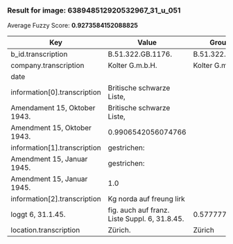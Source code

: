 ### Result for image: 638948512920532967_31_u_051
Average Fuzzy Score: **0.9273584152088825**
<small>

| Key | Value | Ground Truth | Score |
| --- | --- | --- | --- |
| b_id.transcription | B.51.322.GB.1176. | B.51.322.GB.1176. | 1.0 |
| company.transcription | Kolter G.m.b.H. | Kolter G.m.b.H. | 1.0 |
| date |  |  | 1.0 |
| information[0].transcription | Britische schwarze Liste,
Amendament 15, Oktober 1943. | Britische schwarze Liste,
Amendment 15, Oktober 1943. | 0.9906542056074766 |
| information[1].transcription | gestrichen:
Amendment 15, Januar 1945. | gestrichen:
Amendment 15, Januar 1945. | 1.0 |
| information[2].transcription | Kg norda auf freung lirk   
loggt 6, 31.1.45. | fig. auch auf franz. Liste Suppl. 6, 31.8.45. | 0.5777777777777777 |
| location.transcription | Zürich. | Zürich | 0.923076923076923 |

</small>
